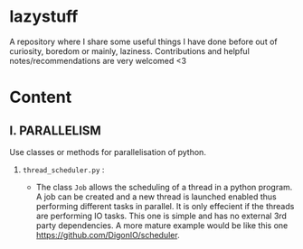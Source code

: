 # lazystuff
A repository where I share some useful things I have done before out of curiosity, boredom or mainly, laziness. Contributions and helpful notes/recommendations are very welcomed <3



# Content 

## I. PARALLELISM 
Use classes or methods for parallelisation of python. 

1. `thread_scheduler.py` : 

    *  The class `Job` allows the scheduling of a thread in a python program. A job can be created and a new thread is launched enabled thus performing different tasks in parallel. It is only effecient if the threads are performing IO tasks. This one is simple and has no external 3rd party dependencies. A more mature example would be like this one https://github.com/DigonIO/scheduler. 

